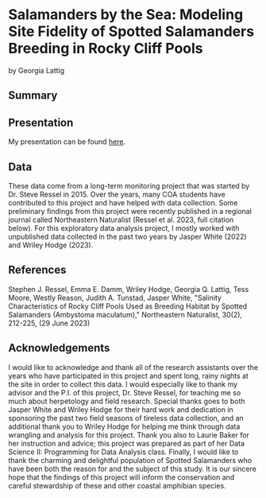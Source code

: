 Salamanders by the Sea: Modeling Site Fidelity of Spotted Salamanders 
Breeding in Rocky Cliff Pools
================
by Georgia Lattig

## Summary


## Presentation

My presentation can be found [here](https://docs.google.com/presentation/d/17C3VR7BxwCiNIXM_-rTdYIbv37W5zIO7mqMHEOGj8Ic/edit#slide=id.p).

## Data

These data come from a long-term monitoring project that was started by Dr. Steve Ressel in 2015. Over the years, many COA students have contributed to this project and have helped with data collection. Some preliminary findings from this project were recently published in a regional journal called Northeastern Naturalist (Ressel et al. 2023, full citation below). For this exploratory data analysis project, I mostly worked with unpublished data collected in the past two years by Jasper White (2022) and Wriley Hodge (2023). 

## References

Stephen J. Ressel, Emma E. Damm, Wriley Hodge, Georgia Q. Lattig, Tess Moore, Westly Reason, Judith A. Tunstad, Jasper White, "Salinity Characteristics of Rocky Cliff Pools Used as Breeding Habitat by Spotted Salamanders (Ambystoma maculatum)," Northeastern Naturalist, 30(2), 212-225, (29 June 2023)

## Acknowledgements

I would like to acknowledge and thank all of the research assistants over the years who have participated in this project and spent long, rainy nights at the site in order to collect this data. I would especially like to thank my advisor and the P.I. of this project, Dr. Steve Ressel, for teaching me so much about herpetology and field research. Special thanks goes to both Jasper White and Wriley Hodge for their hard work and dedication in sponsoring the past two field seasons of tireless data collection, and an additional thank you to Wriley Hodge for helping me think through data wrangling and analysis for this project. Thank you also to Laurie Baker for her instruction and advice; this project was prepared as part of her Data Science II: Programming for Data Analysis class. Finally, I would like to thank the charming and delightful population of Spotted Salamanders who have been both the reason for and the subject of this study. It is our sincere hope that the findings of this project will inform the conservation and careful stewardship of these and other coastal amphibian species. 
